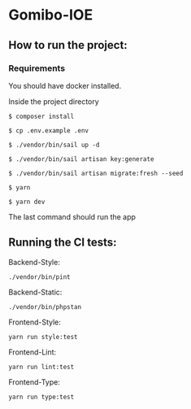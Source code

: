 # Gomibo-IOE
## How to run the project:

### Requirements 
You should have docker installed.

Inside the project directory
```
$ composer install
```

```
$ cp .env.example .env
```

```
$ ./vendor/bin/sail up -d  
```

```
$ ./vendor/bin/sail artisan key:generate
```

```
$ ./vendor/bin/sail artisan migrate:fresh --seed 
```

```
$ yarn  
```

```
$ yarn dev  
```
The last command should run the app


## Running the CI tests:
Backend-Style: 
```
./vendor/bin/pint
```
Backend-Static: 
```
./vendor/bin/phpstan
```
Frontend-Style:
```
yarn run style:test
```
Frontend-Lint:
```
yarn run lint:test
```
Frontend-Type:
```
yarn run type:test
```
